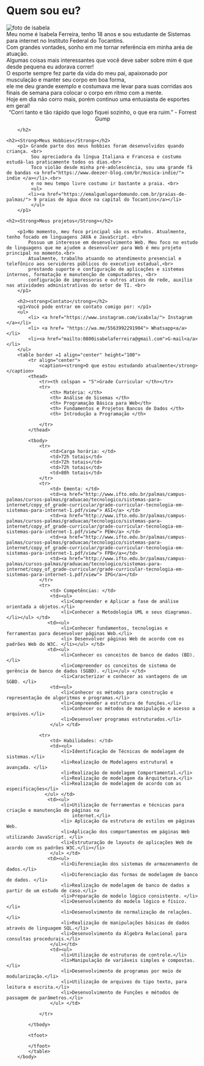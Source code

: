 <!DOCTYPE html>
<html lang="en">
<head>
    <meta charset="UTF-8">
    <meta http-equiv="X-UA-Compatible" content="IE=edge">
    <meta name="viewport" content="width=device-width, initial-scale=1.0">
    <title>Isabela Ferreira</title>
   
</head>
    
<body>
    <!--A data em que página foi feita é 08/08/2022 -->
    <h1><strong>Quem sou eu?</strong></h1>
    <img src = "fotoisabela (2).jpg" alt="foto de isabela"><br>
        <p1> Meu nome é Isabela Ferreira, tenho 18 anos e sou estudante de Sistemas para internet no Instituto Federal do Tocantins.<br>
             Com grandes vontades, sonho em me tornar referência em minha aréa de atuação.<br>
             <p1> Algumas coisas mais interessantes que você deve saber sobre mim é que desde pequena eu adorava correr! <br>
                O esporte sempre fez parte da vida do meu pai, apaixonado por musculação e manter seu corpo em boa forma, <br>
                ele me deu grande exemplo e costumava me levar para suas corridas aos finais de semana para colocar o corpo em ritmo com a mente.<br>
                Hoje em dia não corro mais, porém continuo uma entusiasta de esportes em geral!</p1>
                    <center><p1>“Corri tanto e tão rápido que logo fiquei sozinho, o que era ruim.” - Forrest Gump</p1></center>
        
            
        </h2>

    <h2><Strong>Meus Hobbies</Strong></h2>
        <p1> Grande parte dos meus hobbies foram desenvolvidos quando criança. <br>
             Sou apreciadora da língua Italiana e Francesa e costumo estudá-las praticamente todos os dias.<br>
             Toco violão desde minha pré-adolescência, sou uma grande fã de bandas <a href="https://www.deezer-blog.com/br/musica-indie/"> indie </a></li>.<br>
             e no meu tempo livre costumo ir bastante a praia. <br> 
             <ul>
            <li><a href="https://emalgumlugardomundo.com.br/praias-de-palmas/"> 9 praias de água doce na capital do Tocantins</a></li>
             </ul>
        </p1>

    <h2><Strong>Meus projetos</Strong></h2>
        
        <p1>No momento, meu foco principal são os estudos. Atualmente, tenho focado em linguagens JAVA e JavaScript. <br>
            Possuo um interesse em desenvolvimento Web. Meu foco no estudo de linguagens que me ajudem a desenvolver para Web é meu projeto principal no momento.<br>
            Atualmente, trabalho atuando no atendimento presencial e telefônico aos servidores públicos do executivo estadual,<br>
            prestando suporte e configuração de aplicações e sistemas internos, formatação e manutenção de computadores, <br>
            configuração de impressoras e outros ativos de rede, auxílio nas atividades administrativas do setor de TI. <br>
        </p1>

        <h2><strong>Contato</strong></h2>
        <p1>Você pode entrar em contato comigo por: </p1>
        <ul> 
            <li> <a href="https://www.instagram.com/ixabxla/"> Instagram </a></li>
            <li> <a href= "https://wa.me/5563992291904"> Whatsapp<a/a></li>
            <li><a href="mailto:0800isabelaferreira@gmail.com">G-mail<a/a></li>
        </ul>
        <table border =1 align="center" height="100">
            <tr align="center">
                <caption><strong>O que estou estudando atualmente</strong> </caption>
            <thead>
                <tr><th colspan = "5">Grade Curricular </th></tr>
                <tr>
                    <th> Matéria: </th>
                    <th> Análise de Sisemas </th>
                    <th> Programação Básica para Web</th>
                    <th> Fundamentos e Projetos Bancos de Dados </th>
                    <th> Introdução a Programação </th>
            
                </tr>
            </thead>
               
            <tbody>
                <tr>
                    <td>Carga horária: </td>
                    <td>72h totais</td>
                    <td>72h totais</td>
                    <td>72h totais</td>
                    <td>80h totais</td>
                </tr>
                <tr>
                    <td> Ementa: </td>
                    <td><a href="http://www.ifto.edu.br/palmas/campus-palmas/cursos-palmas/graduacao/tecnologico/sistemas-para-internet/copy_of_grade-curricular/grade-curricular-tecnologia-em-sistemas-para-internet-1.pdf/view"> ASI</a> </td>
                    <td><a href="http://www.ifto.edu.br/palmas/campus-palmas/cursos-palmas/graduacao/tecnologico/sistemas-para-internet/copy_of_grade-curricular/grade-curricular-tecnologia-em-sistemas-para-internet-1.pdf/view"> PEW</a> </td>
                    <td><a href="http://www.ifto.edu.br/palmas/campus-palmas/cursos-palmas/graduacao/tecnologico/sistemas-para-internet/copy_of_grade-curricular/grade-curricular-tecnologia-em-sistemas-para-internet-1.pdf/view"> FPB</a></td>
                    <td><a href="http://www.ifto.edu.br/palmas/campus-palmas/cursos-palmas/graduacao/tecnologico/sistemas-para-internet/copy_of_grade-curricular/grade-curricular-tecnologia-em-sistemas-para-internet-1.pdf/view"> IPG</a></td>
                </tr>
                <tr>
                    <td> Competências: </td>
                    <td><ul> 
                        <li>Compreender e Aplicar a fase de análise orientada a objetos.</li>
                        <li>Conhecer a Metodologia UML e seus diagramas. </li></ul> </td>
                   <td><ul> 
                        <li>Conhecer fundamentos, tecnologias e ferramentas para desenvolver páginas Web.</li>
                        <li> Desenvolver páginas Web de acordo com os padrões Web do W3C. </li></ul> </td>
                   <td><ul> 
                        <li>Conhecer os conceitos de banco de dados (BD).</li>
                        <li>Compreender os conceitos de sistema de gerência de banco de dados (SGBD). </li></ul> </td>
                        <li>Caracterizar e conhecer as vantagens de um SGBD. </li> 
                    <td><ul> 
                        <li>Conhecer os métodos para construção e representação de algoritmos e programas.</li>
                        <li>Compreender a estrutura de funções.</li>
                        <li>Conhecer os métodos de manipulação e acesso a arquivos.</li>
                        <li>Desenvolver programas estruturados.</li>
                    </ul> </td>
                   
                <tr>
                    <td> Habilidades: </td>
                    <td><ul> 
                        <li>Identificação de Técnicas de modelagem de sistemas.</li>
                        <li>Realização de Modelagens estrutural e avançada. </li>
                        <li>Realização de modelagem Comportamental.</li>
                        <li>Realização de modelagem da Arquitetura.</li>
                        <li>Realização de modelagem de acordo com as especificações</li>
                  </ul> </td>
                   <td><ul> 
                        <li>Utilização de ferramentas e técnicas para criação e manutenção de páginas na
                            internet.</li>
                        <li> Aplicação da estrutura de estilos em páginas Web. 
                        <li>Aplicação dos comportamentos em páginas Web utilizando JavaScript. </li>
                        <li>Estruturação de layouts de aplicações Web de acordo com os padrões W3C.</li></li>
                    </ul> </td>
                   <td><ul> 
                        <li>Diferenciação dos sistemas de armazenamento de dados.</li>
                        <li>Diferenciação das formas de modelagem de banco de dados. </li>
                        <li>Realização de modelagem de banco de dados a partir de um estudo de caso.</li>  
                        <li>Preparação de modelo lógico consistente. </li>
                        <li>Desenvolvimento do modelo lógico e físico.</li>  
                        <li>Desenvolvimento de normalização de relações.</li>
                        <li>Realização de manipulações básicas de dados através de linguagem SQL.</li>
                        <li>Desenvolvimento da Álgebra Relacional para consultas procedurais.</li>  
                    </ul></td>
                    <td><ul> 
                        <li>Utilização de estruturas de controle.</li>
                        <li>Manipulação de variáveis simples e compostas.</li>
                        <li>Desenvolvimento de programas por meio de modularização.</li>
                        <li>Utilização de arquivos do tipo texto, para leitura e escrita.</li>
                        <li>Desenvolvimento de Funções e métodos de passagem de parâmetros.</li>
                    </ul> </td>
                   
                </tr>
                
            </tbody>
            
            <tfoot>
               
            </tfoot>
            </table>
        </body>
</html>

